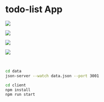 # todo-list App

![](https://velog.velcdn.com/images/jangmi749/post/4d45ea5d-a447-4f00-82cc-be5fcde38393/image.png)

![](https://velog.velcdn.com/images/jangmi749/post/f9f89fa2-e716-4a9a-9fa7-7c9c86563b35/image.gif)

![](https://velog.velcdn.com/images/jangmi749/post/a02224cb-a6cb-42d4-9b3f-e2e9a79bfc7b/image.gif)

![](https://velog.velcdn.com/images/jangmi749/post/e7176c4b-d167-4133-9e6c-dc86b520b357/image.gif)

<br/>

```bash
cd data
json-server --watch data.json --port 3001
```
```bash
cd client
npm install
npm run start
```
